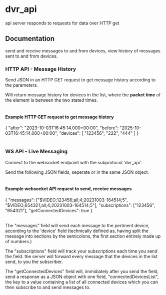 <h1>dvr_api</h1>

api server responds to requests for data over HTTP get


<h2>Documentation</h2>

send and receive messages to and from devices, view history of messages sent to and from devices.


<h3>HTTP API - Message History</h3>

Send JSON in an HTTP GET request to get message history according to the parameters.<br>

Will return  message history for devices in the list, where the <strong>packet time</strong> of the element is between the two stated times.<br><br>

<h4>Example HTTP GET request to get message history</h4>
{
    "after": "2023-10-03T16:45:14.000+00:00",
    "before": "2025-10-03T16:45:14.000+00:00",
    "devices": [
        "123456",
        "222",
        "444"
    ]
}
<br><br>


<h3>WS API - Live Messaging</h3>

Connect to the websocket endpoint with the subprotocol 'dvr_api'.<br>

Send the following JSON fields, seperate or in the same JSON object.<br><br>

<h4>Example websocket API request to send, receive messages</h4>
{
  "messages": ["$VIDEO;123456;all;4;20231003-164514;5", "$VIDEO;654321;all;4;20231003-164514;5"],
  "subscriptions": ["123456", "654321"],
  "getConnectedDevices": true
}
<br><br>

The "messages" field will send each message to the pertinent device, according to the 'device' field (technically defined as, having split the message into sections by the semicolons, the first section entirely made up of numbers.)<br>

The "subscriptions" field will track your subscriptions each time you send the field. the server will forward every message that the devices in the list send, to you the subscriber.<br>

The "getConnectedDevices" field will, immidiately after you send the field, send a response as a JSON object with one field, "connectedDevicesList", the key to a value containing a list of all connected devices which you can then subscribe to and send messages to.<br>